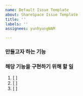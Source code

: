 ```yaml
---
name: Default Issue Template
about: ShareSpace Issue Template
title: ''
labels: ''
assignees: yunhyungNAM

---
```


### 만들고자 하는 기능

 ### 해당 기능을 구현하기 위해 할 일

 1. [ ] 
 2. [ ] 
 3. [ ]
